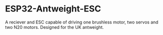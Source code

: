 # ESP32-Antweight-ESC
 A reciever and ESC capable of driving one brushless motor, two servos and two N20 motors. Designed for the UK antweight.
